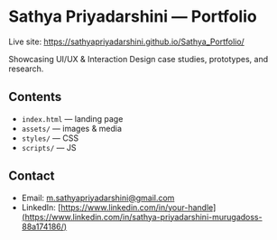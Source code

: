 # Sathya Priyadarshini — Portfolio

Live site: https://sathyapriyadarshini.github.io/Sathya_Portfolio/

Showcasing UI/UX & Interaction Design case studies, prototypes, and research.

## Contents
- `index.html` — landing page
- `assets/` — images & media
- `styles/` — CSS
- `scripts/` — JS

## Contact
- Email: m.sathyapriyadarshini@gmail.com
- LinkedIn: [https://www.linkedin.com/in/your-handle](https://www.linkedin.com/in/sathya-priyadarshini-murugadoss-88a174186/)
